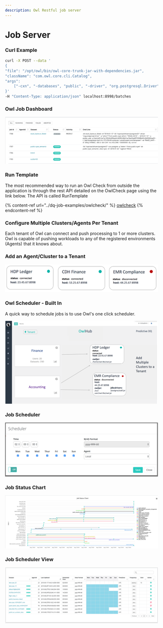 ```yaml
---
description: Owl Restful job server
---
```

# Job Server

### Curl Example

```bash
curl -X POST --data '
{
"file": "/opt/owl/bin/owl-core-trunk-jar-with-dependencies.jar", 
"className": "com.owl.core.cli.Catalog", 
"args": 
    ["-cxn", "-databases", "public", "-driver", "org.postgresql.Driver", "-lib", "/opt/owl/drivers/postgres42/"]
}' 
-H "Content-Type: application/json" localhost:8998/batches
```

### Owl Job Dashboard

![](../.gitbook/assets/owl-job-status.png)

### Run Template

The most recommended way to run an Owl Check from outside the application is through the rest API detailed on the OwlCheck page using the link below.  The API is called RunTemplate

{% content-ref url="../dq-job-examples/owlcheck/" %}
[owlcheck](../dq-job-examples/owlcheck/)
{% endcontent-ref %}

### Configure Multiple Clusters/Agents Per Tenant

Each tenant of Owl can connect and push processing to 1 or more clusters.  Owl is capable of pushing workloads to any of the registered environments (Agents) that it knows about. 

### Add an Agent/Cluster to a Tenant

![](<../.gitbook/assets/owl-agent (1).png>)

### Owl Scheduler - Built In

A quick way to schedule jobs is to use Owl's one click scheduler.

![](../.gitbook/assets/agenttenant.png)

### Job Scheduler

![](../.gitbook/assets/owl-schedule.png)

### Job Status Chart

![](../.gitbook/assets/olw-jobs.png)

### Job Scheduler View

![](<../.gitbook/assets/owl-scheduler (1).png>)
